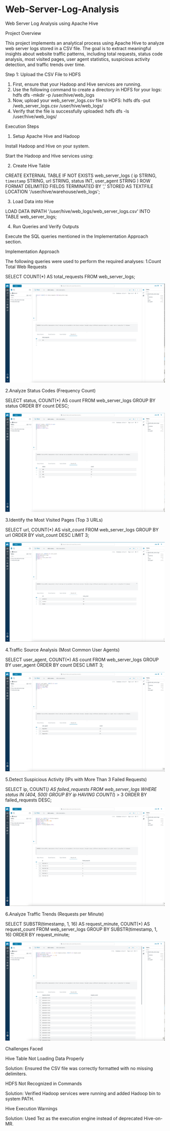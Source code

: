 # Web-Server-Log-Analysis
Web Server Log Analysis using Apache Hive

Project Overview

This project implements an analytical process using Apache Hive to analyze web server logs stored in a CSV file. The goal is to extract meaningful insights about website traffic patterns, including total requests, status code analysis, most visited pages, user agent statistics, suspicious activity detection, and traffic trends over time.

Step 1: Upload the CSV File to HDFS
1. First, ensure that your Hadoop and Hive services are running.
2. Use the following command to create a directory in HDFS for your logs:
    hdfs dfs -mkdir -p /user/hive/web_logs
3. Now, upload your web_server_logs.csv file to HDFS:
    hdfs dfs -put /web_server_logs.csv /user/hive/web_logs/
4. Verify that the file is successfully uploaded:
    hdfs dfs -ls /user/hive/web_logs/

Execution Steps

1. Setup Apache Hive and Hadoop

Install Hadoop and Hive on your system.

Start the Hadoop and Hive services using:

2. Create Hive Table

CREATE EXTERNAL TABLE IF NOT EXISTS web_server_logs (
    ip STRING,
    `timestamp` STRING,
    url STRING,
    status INT,
    user_agent STRING
) ROW FORMAT DELIMITED FIELDS TERMINATED BY ','
STORED AS TEXTFILE LOCATION '/user/hive/warehouse/web_logs';

3. Load Data into Hive

LOAD DATA INPATH '/user/hive/web_logs/web_server_logs.csv' INTO TABLE web_server_logs;

4. Run Queries and Verify Outputs

Execute the SQL queries mentioned in the Implementation Approach section.

Implementation Approach

The following queries were used to perform the required analyses:
1.Count Total Web Requests

SELECT COUNT(*) AS total_requests FROM web_server_logs;

![Alt text](1.png)

2.Analyze Status Codes (Frequency Count)

SELECT status, COUNT(*) AS count FROM web_server_logs GROUP BY status ORDER BY count DESC;

![Alt text](2.png)

3.Identify the Most Visited Pages (Top 3 URLs)

SELECT url, COUNT(*) AS visit_count FROM web_server_logs GROUP BY url ORDER BY visit_count DESC LIMIT 3;

![Alt text](3.png)

4.Traffic Source Analysis (Most Common User Agents)

SELECT user_agent, COUNT(*) AS count FROM web_server_logs GROUP BY user_agent ORDER BY count DESC LIMIT 3;

![Alt text](4.png)

5.Detect Suspicious Activity (IPs with More Than 3 Failed Requests)

SELECT ip, COUNT(*) AS failed_requests FROM web_server_logs WHERE status IN (404, 500) GROUP BY ip HAVING COUNT(*) > 3 ORDER BY failed_requests DESC;

![Alt text](5.png)

6.Analyze Traffic Trends (Requests per Minute)

SELECT SUBSTR(timestamp, 1, 16) AS request_minute, COUNT(*) AS request_count FROM web_server_logs GROUP BY SUBSTR(timestamp, 1, 16) ORDER BY request_minute;

![Alt text](6.png)


Challenges Faced

Hive Table Not Loading Data Properly

Solution: Ensured the CSV file was correctly formatted with no missing delimiters.

HDFS Not Recognized in Commands

Solution: Verified Hadoop services were running and added Hadoop bin to system PATH.

Hive Execution Warnings

Solution: Used Tez as the execution engine instead of deprecated Hive-on-MR.